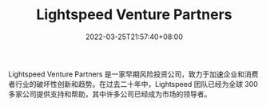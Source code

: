 ﻿---
weight: 
title: "Lightspeed Venture Partners"
description: "Lightspeed Venture Partners 是一家早期风险投资公司，致力于加速企业和消费者行业的破坏性创新和趋势"
date: 2022-03-25T21:57:40+08:00
lastmod: 2022-03-25T16:45:40+08:00
draft: false
authors: ["Metabd"]
featuredImage: "lightspeed-venture-partners.jpg"
link: ""
tags: ["投资机构","Lightspeed Venture Partners"]
categories: ["navigation"]
navigation: ["投资机构"]
lightgallery: true
toc: true
pinned: false
recommend: false
recommend1: false
---
Lightspeed Venture Partners 是一家早期风险投资公司，致力于加速企业和消费者行业的破坏性创新和趋势。在过去二十年中，Lightspeed 团队已经为全球 300 多家公司提供支持和帮助，其中许多公司已经成为市场的领导者。
